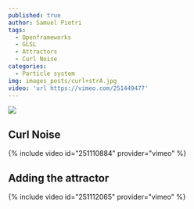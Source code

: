 ```yaml
---
published: true
author: Samuel Pietri
tags:
  - Openframeworks
  - GLSL
  - Attractors
  - Curl Noise
categories:
  - Particle system
img: images_posts/curl+strA.jpg
video: 'url https://vimeo.com/251449477'
---
```

![]({{site.baseurl}}/images_posts/curl+strA.jpg)


## Curl Noise ##

{% include video id="251110884" provider="vimeo" %}

## Adding the attractor ##

{% include video id="251112065" provider="vimeo" %}

